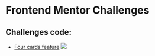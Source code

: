 # Frontend Mentor Challenges
## Challenges code:
+ [Four cards feature](https://github.com/fabioluzm/frontend-mentor-challenges/tree/four-cards)
![](https://github.com/AlticeLabsProjects/live-urban/blob/9f13bb6e9202b56413ca89e290635fa5bf27fc4e/docs/assets/img/dashboard.png)
